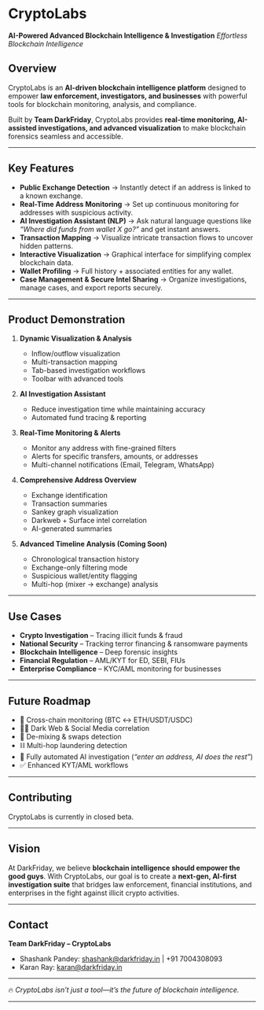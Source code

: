

# CryptoLabs

**AI-Powered Advanced Blockchain Intelligence & Investigation**
*Effortless Blockchain Intelligence*


## Overview

CryptoLabs is an **AI-driven blockchain intelligence platform** designed to empower **law enforcement, investigators, and businesses** with powerful tools for blockchain monitoring, analysis, and compliance.

Built by **Team DarkFriday**, CryptoLabs provides **real-time monitoring, AI-assisted investigations, and advanced visualization** to make blockchain forensics seamless and accessible.

---

## Key Features

* **Public Exchange Detection** → Instantly detect if an address is linked to a known exchange.
* **Real-Time Address Monitoring** → Set up continuous monitoring for addresses with suspicious activity.
* **AI Investigation Assistant (NLP)** → Ask natural language questions like *“Where did funds from wallet X go?”* and get instant answers.
* **Transaction Mapping** → Visualize intricate transaction flows to uncover hidden patterns.
* **Interactive Visualization** → Graphical interface for simplifying complex blockchain data.
* **Wallet Profiling** → Full history + associated entities for any wallet.
* **Case Management & Secure Intel Sharing** → Organize investigations, manage cases, and export reports securely.

---

## Product Demonstration

1. **Dynamic Visualization & Analysis**

   * Inflow/outflow visualization
   * Multi-transaction mapping
   * Tab-based investigation workflows
   * Toolbar with advanced tools

2. **AI Investigation Assistant**

   * Reduce investigation time while maintaining accuracy
   * Automated fund tracing & reporting

3. **Real-Time Monitoring & Alerts**

   * Monitor any address with fine-grained filters
   * Alerts for specific transfers, amounts, or addresses
   * Multi-channel notifications (Email, Telegram, WhatsApp)

4. **Comprehensive Address Overview**

   * Exchange identification
   * Transaction summaries
   * Sankey graph visualization
   * Darkweb + Surface intel correlation
   * AI-generated summaries

5. **Advanced Timeline Analysis (Coming Soon)**

   * Chronological transaction history
   * Exchange-only filtering mode
   * Suspicious wallet/entity flagging
   * Multi-hop (mixer → exchange) analysis

---

## Use Cases

* **Crypto Investigation** – Tracing illicit funds & fraud
* **National Security** – Tracking terror financing & ransomware payments
* **Blockchain Intelligence** – Deep forensic insights
* **Financial Regulation** – AML/KYT for ED, SEBI, FIUs
* **Enterprise Compliance** – KYC/AML monitoring for businesses

---

## Future Roadmap

* 🔗 Cross-chain monitoring (BTC ↔ ETH/USDT/USDC)
* 🕵️‍♂️ Dark Web & Social Media correlation
* 💱 De-mixing & swaps detection
* ⛓️ Multi-hop laundering detection
* 🤖 Fully automated AI investigation (*“enter an address, AI does the rest”*)
* ✅ Enhanced KYT/AML workflows

---

## Contributing

CryptoLabs is currently in closed beta.

---

## Vision

At DarkFriday, we believe **blockchain intelligence should empower the good guys**. With CryptoLabs, our goal is to create a **next-gen, AI-first investigation suite** that bridges law enforcement, financial institutions, and enterprises in the fight against illicit crypto activities.

---

## Contact

**Team DarkFriday – CryptoLabs**

* Shashank Pandey: [shashank@darkfriday.in](mailto:shashank@darkfriday.in) | +91 7004308093
* Karan Ray: [karan@darkfriday.in](mailto:karan@darkfriday.in)

---

🔥 *CryptoLabs isn’t just a tool—it’s the future of blockchain intelligence.*

---
